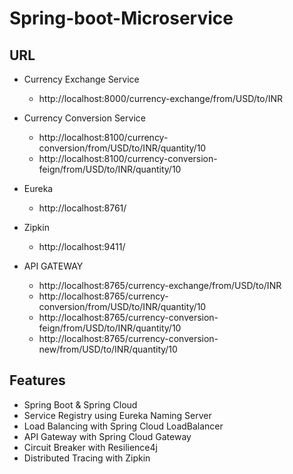 
# Spring-boot-Microservice




## URL

* Currency Exchange Service
   * http://localhost:8000/currency-exchange/from/USD/to/INR

* Currency Conversion Service
  * http://localhost:8100/currency-conversion/from/USD/to/INR/quantity/10
  * http://localhost:8100/currency-conversion-feign/from/USD/to/INR/quantity/10

* Eureka
  * http://localhost:8761/

* Zipkin
  * http://localhost:9411/

* API GATEWAY
  * http://localhost:8765/currency-exchange/from/USD/to/INR
  * http://localhost:8765/currency-conversion/from/USD/to/INR/quantity/10
  * http://localhost:8765/currency-conversion-feign/from/USD/to/INR/quantity/10
  * http://localhost:8765/currency-conversion-new/from/USD/to/INR/quantity/10
## Features

 - Spring Boot & Spring Cloud
 - Service Registry using Eureka Naming Server
 - Load Balancing with Spring Cloud LoadBalancer 
 - API Gateway with Spring Cloud Gateway
 - Circuit Breaker with Resilience4j 
 - Distributed Tracing with Zipkin

